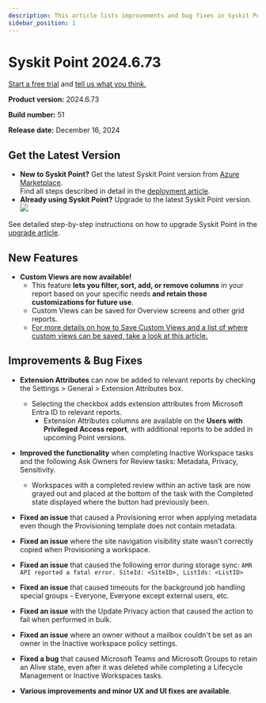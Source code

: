 ```yaml
---
description: This article lists improvements and bug fixes in Syskit Point version 2024.6.73
sidebar_position: 1
---
```


# Syskit Point 2024.6.73

[Start a free trial](https://www.syskit.com/products/point/free-trial/) and [tell us what you think.](https://www.syskit.com/company/contact-us/)

**Product version:** 2024.6.73

**Build number:** 51

**Release date:** December 16, 2024

## Get the Latest Version

* **New to Syskit Point?** Get the latest Syskit Point version from [Azure Marketplace](https://azuremarketplace.microsoft.com/en-us/marketplace/apps/syskitltd.syskit\_point).\
 Find all steps described in detail in the [deployment article](../../../set-up-point-enterprise/deployment/deploy-syskit-point.md).
* **Already using Syskit Point?** Upgrade to the latest Syskit Point version.\
 [![](https://aka.ms/deploytoazurebutton)](https://portal.azure.com/#create/Microsoft.Template/uri/https%3A%2F%2Fsyskitassetsstorage.blob.core.windows.net%2Fpoint%2FARMTemplates%2FPointUpdateDeploy%2FPointUpdateTemplate.json)

See detailed step-by-step instructions on how to upgrade Syskit Point in the [upgrade article](../../../set-up-point-enterprise/deployment/upgrade-syskit-point.md).

## New Features

* **Custom Views are now available!**
  * This feature **lets you filter, sort, add, or remove columns** in your report based on your specific needs **and retain those customizations for future use**.
  * Custom Views can be saved for Overview screens and other grid reports.
  * [For more details on how to Save Custom Views and a list of where custom views can be saved, take a look at this article.](../../../configuration/custom-views.md)


## Improvements & Bug Fixes

* **Extension Attributes** can now be added to relevant reports by checking the Settings > General > Extension Attributes box.
  * Selecting the checkbox adds extension attributes from Microsoft Entra ID to relevant reports. 
    * Extension Attributes columns are available on the **Users with Privileged Access report**, with additional reports to be added in upcoming Point versions.

* **Improved the functionality** when completing Inactive Workspace tasks and the following Ask Owners for Review tasks: Metadata, Privacy, Sensitivity.
  * Workspaces with a completed review within an active task are now grayed out and placed at the bottom of the task with the Completed state displayed where the button had previously been. 

* **Fixed an issue** that caused a Provisioning error when applying metadata even though the Provisioning template does not contain metadata. 

* **Fixed an issue** where the site navigation visibility state wasn't correctly copied when Provisioning a workspace. 

* **Fixed an issue** that caused the following error during storage sync: `AMR API reported a fatal error. SiteId: <SiteID>, ListIds: <ListID>`

* **Fixed an issue** that caused timeouts for the background job handling special groups - Everyone, Everyone except external users, etc. 

* **Fixed an issue** with the Update Privacy action that caused the action to fail when performed in bulk. 

* **Fixed an issue** where an owner without a mailbox couldn't be set as an owner in the Inactive workspace policy settings.

* **Fixed a bug** that caused Microsoft Teams and Microsoft Groups to retain an Alive state, even after it was deleted while completing a Lifecycle Management or Inactive Workspaces tasks. 

* **Various improvements and minor UX and UI fixes are available**.
